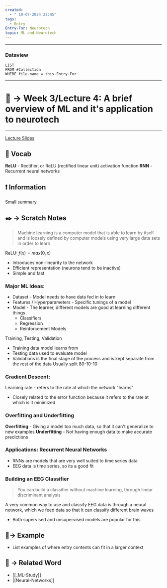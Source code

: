 ```yaml
---
created:
  - " 10-07-2024 22:45"
tags:
  - Entry
Entry-For: Neurotech
topic: ML and Neurotech
---
```


---
### Dataview
```dataview
LIST
FROM #Collection
WHERE file.name = this.Entry-For
```
---

# 📗 -> Week 3/Lecture 4: A brief overview of ML and it's application to neurotech
---
[Lecture Slides](https://docs.google.com/presentation/d/18TwQ2-0OkSHsL-0SgGDO4xlXNGKZF5oNtTwH4CidQYA/edit#slide=id.g18edac2b824_0_86)
## 🎤 Vocab
**ReLU** - Rectifier, or ReLU (rectified linear unit) activation function
**RNN** - Recurrent neural networks
## ❗ Information
Small summary

## ✒️ -> Scratch Notes
> Machine learning is a computer model that is able to learn by itself and is loosely defined by computer models using very large data sets in order to learn

ReLU: $f(x) = max(0,x)$
- Introduces non-linearity to the network
- Efficient representation (neurons tend to be inactive)
- Simple and fast

### Major ML Ideas:
- Dataset - Model needs to have data fed in to learn
- Features / Hyperparameters - Specific tunings of a model
- Model - The learner, different models are good at learning different things
	- Classifiers 
	- Regression
	- Reinforcement Models

Training, Testing, Validation
- Training data model learns from
- Testing data used to evaluate model
- Validations is the final stage of the process and is kept separate from the rest of the data
Usually split 80-10-10


### Gradient Descent:
Learning rate - refers to the rate at which the network "learns"
- Closely related to the error function because it refers to the rate at which is it minimized


### Overfitting and Underfitting
**Overfitting** - Giving a model too much data, so that it can't generalize to new examples
**Underfitting** - Not having enough data to make accurate predictions

### Applications: Recurrent Neural Networks
- RNNs are models that are very well suited to time series data
- EEG data is time series, so its a good fit

### Building an EEG Classifier
> You can build a classifier without machine learning, through linear discriminant analysis

A very common way to use and classify EEG data is through a neural network, which we feed data so that it can classify different brain waves
- Both supervised and unsupervised models are popular for this


## 🧪-> Example
- List examples of where entry contents can fit in a larger context

## 🔗 -> Related Word
- [[_ML-Study]]
- [[Neural-Networks]]

